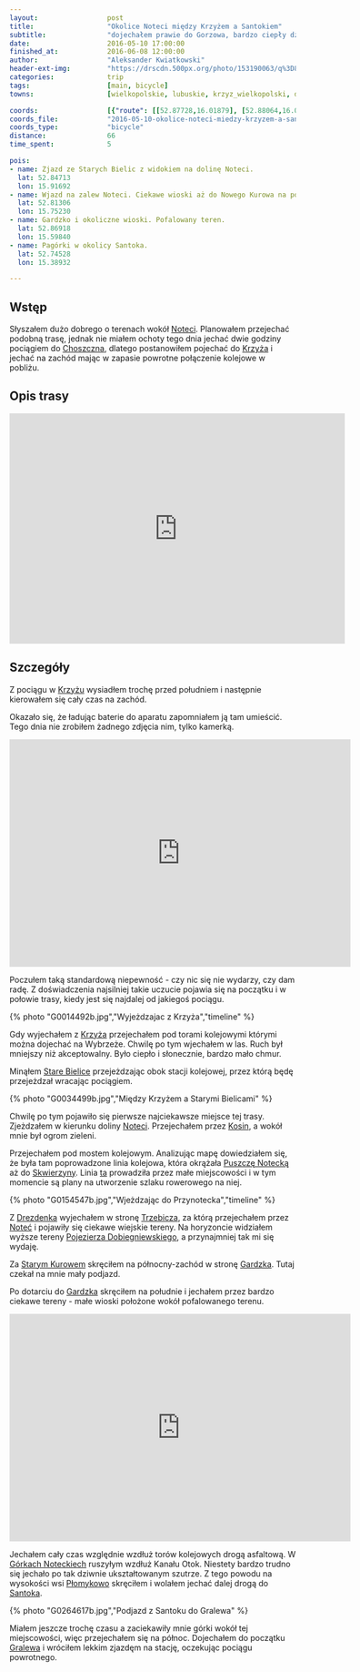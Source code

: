 ```yaml
---
layout:                 post
title:                  "Okolice Noteci między Krzyżem a Santokiem"
subtitle:               "dojechałem prawie do Gorzowa, bardzo ciepły dzień"
date:                   2016-05-10 17:00:00
finished_at:            2016-06-08 12:00:00
author:                 "Aleksander Kwiatkowski"
header-ext-img:         "https://drscdn.500px.org/photo/153190063/q%3D80_m%3D2000/224d7e8f364e742095bea1269bdb4a8a"
categories:             trip
tags:                   [main, bicycle]
towns:                  [wielkopolskie, lubuskie, krzyz_wielkopolski, drezdenko, stare_kurowo, strzelce_krajenskie, zwierzyn_lubuskie, santok]

coords:                 [{"route": [[52.87728,16.01879], [52.88064,16.01158], [52.87132,15.97956], [52.86241,15.96377], [52.85696,15.92780], [52.84313,15.91648], [52.84245,15.87279], [52.84821,15.83579], [52.83467,15.82833], [52.81725,15.79932], [52.81211,15.75331], [52.81880,15.74396], [52.81471,15.73057], [52.82104,15.72224], [52.85774,15.70971], [52.85401,15.65272], [52.86982,15.59770], [52.83851,15.58628], [52.82684,15.55513], [52.81844,15.55230], [52.81367,15.53839], [52.80236,15.53873], [52.78554,15.49951], [52.78393,15.49985], [52.76410,15.45908], [52.76363,15.43016], [52.75236,15.42750], [52.73869,15.40904], [52.74316,15.40801], [52.74737,15.38913], [52.74498,15.39960], [52.75724,15.42870], [52.75085,15.42578]], "type": "bicycle"}]
coords_file:            "2016-05-10-okolice-noteci-miedzy-krzyzem-a-santokiem.json"
coords_type:            "bicycle"
distance:               66
time_spent:             5

pois:
- name: Zjazd ze Starych Bielic z widokiem na dolinę Noteci.
  lat: 52.84713
  lon: 15.91692
- name: Wjazd na zalew Noteci. Ciekawe wioski aż do Nowego Kurowa na północ.
  lat: 52.81306
  lon: 15.75230
- name: Gardzko i okoliczne wioski. Pofalowany teren.
  lat: 52.86918
  lon: 15.59840
- name: Pagórki w okolicy Santoka.
  lat: 52.74528
  lon: 15.38932

---
```


[wiki-linia-430]:        https://pl.wikipedia.org/wiki/Linia_kolejowa_nr_430
[wiki-pojezierze-dob]:   https://pl.wikipedia.org/wiki/Pojezierze_Dobiegniewskie
[wiki-notec]:            https://pl.wikipedia.org/wiki/Note%C4%87
[wiki-choszczno]:        https://pl.wikipedia.org/wiki/Choszczno
[wiki-krzyz]:            https://pl.wikipedia.org/wiki/Krzy%C5%BC_Wielkopolski
[wiki-stare-bielice]:    https://pl.wikipedia.org/wiki/Stare_Bielice_(wojew%C3%B3dztwo_lubuskie)
[wiki-kosin]:            https://pl.wikipedia.org/wiki/Kosin_(wojew%C3%B3dztwo_lubuskie)
[wiki-puszcza-notecka]:  https://pl.wikipedia.org/wiki/Puszcza_Notecka
[wiki-skwierzyna]:       https://pl.wikipedia.org/wiki/Skwierzyna
[wiki-drezdenko]:        https://pl.wikipedia.org/wiki/Drezdenko
[wiki-trzebicz]:         https://pl.wikipedia.org/wiki/Trzebicz_(wojew%C3%B3dztwo_lubuskie)
[wiki-stare-kurowo]:     https://pl.wikipedia.org/wiki/Stare_Kurowo
[wiki-gardzko]:          https://pl.wikipedia.org/wiki/Gardzko
[wiki-santok]:           https://pl.wikipedia.org/wiki/Santok
[wiki-gralewo]:          https://pl.wikipedia.org/wiki/Gralewo
[wiki-gorki-noteckie]:   https://pl.wikipedia.org/wiki/Górki_Noteckie
[wiki-plomykowo]:        https://pl.wikipedia.org/wiki/Płomykowo


Wstęp
-----

Słyszałem dużo dobrego o terenach wokół [Noteci][wiki-notec]. Planowałem
przejechać podobną trasę, jednak nie miałem ochoty tego dnia jechać dwie godziny
pociągiem do [Choszczna][wiki-choszczno], dlatego postanowiłem
pojechać do [Krzyża][wiki-krzyz] i jechać na zachód mając w zapasie powrotne
połączenie kolejowe w pobliżu.

Opis trasy
----------

<iframe height='405' width='590' frameborder='0' allowtransparency='true' scrolling='no' src='https://www.strava.com/activities/571678602/embed/03e7c76c509834a8b847e95e6e5bb16d8aaa1519'></iframe>

Szczegóły
---------

Z pociągu w [Krzyżu][wiki-krzyz] wysiadłem trochę przed południem i
następnie kierowałem się cały czas na zachód.

Okazało się, że ładując baterie do aparatu zapomniałem ją tam umieścić. Tego dnia
nie zrobiłem żadnego zdjęcia nim, tylko kamerką.

<div class="vimeo"><iframe src='http://player.vimeo.com/video/167416679' width="600" height="400" frameborder="0" webkitAllowFullScreen mozallowfullscreen allowFullScreen> </iframe></div>

Poczułem taką standardową niepewność - czy nic się nie wydarzy, czy dam radę.
Z doświadczenia najsilniej takie uczucie pojawia się na początku i w połowie trasy,
kiedy jest się najdalej od jakiegoś pociągu.

{% photo "G0014492b.jpg","Wyjeżdzajac z Krzyża","timeline" %}

Gdy wyjechałem z [Krzyża][wiki-krzyz] przejechałem pod torami kolejowymi którymi
można dojechać na Wybrzeże. Chwilę po tym wjechałem w las. Ruch był mniejszy
niż akceptowalny. Było ciepło i słonecznie, bardzo mało chmur.

Minąłem [Stare Bielice][wiki-stare-bielice] przejeżdzając obok
stacji kolejowej, przez którą będę przejeżdzał wracając pociągiem.

{% photo "G0034499b.jpg","Między Krzyżem a Starymi Bielicami" %}

Chwilę po tym pojawiło się pierwsze najciekawsze miejsce tej trasy. Zjeżdzałem w
kierunku doliny [Noteci][wiki-notec]. Przejechałem przez [Kosin][wiki-kosin], a
wokół mnie był ogrom zieleni.

Przejechałem pod mostem kolejowym. Analizując mapę dowiedziałem się, że była tam
poprowadzone linia kolejowa, która okrążała [Puszczę Notecką][wiki-puszcza-notecka] aż do
[Skwierzyny][wiki-skwierzyna]. Linia [ta][wiki-linia-430] prowadziła przez
małe miejscowości i w tym momencie są plany na utworzenie szlaku rowerowego na niej.

{% photo "G0154547b.jpg","Wjeżdzając do Przynotecka","timeline" %}

Z [Drezdenka][wiki-drezdenko] wyjechałem w stronę [Trzebicza][wiki-trzebicz], za
którą przejechałem przez [Noteć][wiki-notec] i pojawiły się ciekawe wiejskie
tereny. Na horyzoncie widziałem wyższe tereny
[Pojezierza Dobiegniewskiego][wiki-pojezierze-dob],
a przynajmniej tak mi się wydaję.

Za [Starym Kurowem][wiki-stare-kurowo] skręciłem na północny-zachód w stronę
[Gardzka][wiki-gardzko]. Tutaj czekał na mnie mały podjazd.

Po dotarciu do [Gardzka][wiki-gardzko] skręciłem na południe i jechałem
przez bardzo ciekawe tereny - małe wioski położone wokół pofalowanego terenu.

<div class="vimeo"><iframe src='http://player.vimeo.com/video/167449698' width="600" height="400" frameborder="0" webkitAllowFullScreen mozallowfullscreen allowFullScreen> </iframe></div>

Jechałem cały czas względnie wzdłuż torów kolejowych drogą asfaltową. W
[Górkach Noteckiech][wiki-gorki-noteckie] ruszyłym wzdłuż Kanału Otok.
Niestety bardzo trudno się jechało po tak dziwnie ukształtowanym szutrze.
Z tego powodu na wysokości wsi [Płomykowo][wiki-plomykowo] skręciłem i wolałem
jechać dalej drogą do [Santoka][wiki-santok].

{% photo "G0264617b.jpg","Podjazd z Santoku do Gralewa" %}

Miałem jeszcze trochę czasu a zaciekawiły mnie górki wokół tej miejscowości,
więc przejechałem się na północ. Dojechałem do początku [Gralewa][wiki-gralewo]
i wróciłem lekkim zjazdęm na stację, oczekując pociągu powrotnego.

